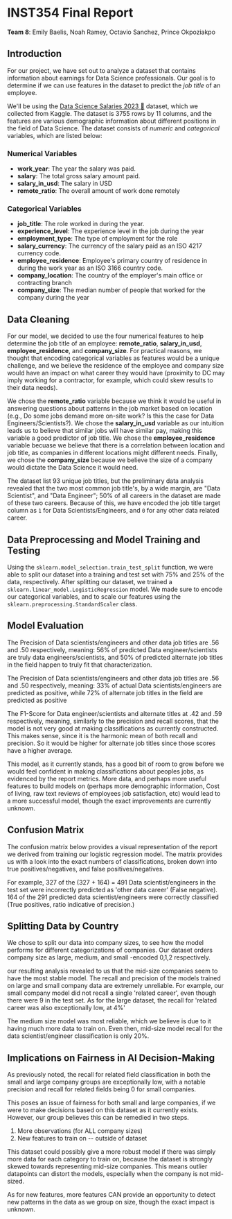 # INST354 Final Report

**Team 8**: Emily Baelis, Noah Ramey, Octavio Sanchez, Prince Okpoziakpo

## Introduction

For our project, we have set out to analyze a dataset that contains information about earnings for Data Science professionals. Our goal is to determine if we can use features in the dataset to predict the *job title* of an employee.

We'll be using the [Data Science Salaries 2023 💸](https://www.kaggle.com/datasets/arnabchaki/data-science-salaries-2023) dataset, which we collected from Kaggle. The dataset is 3755 rows by 11 columns, and the features are various demographic information about different positions in the field of Data Science. The dataset consists of *numeric* and *categorical* variables, which are listed below:

### **Numerical Variables**

* **work_year**: The year the salary was paid.
* **salary**: The total gross salary amount paid.
* **salary_in_usd**: The salary in USD
* **remote_ratio**: The overall amount of work done remotely

### **Categorical Variables**

* **job_title**: The role worked in during the year.
* **experience_level**: The experience level in the job during the year
* **employment_type**: The type of employment for the role
* **salary_currency**: The currency of the salary paid as an ISO 4217 currency code.
* **employee_residence**: Employee's primary country of residence in during the work year as an ISO 3166 country code.
* **company_location**: The country of the employer's main office or contracting branch
* **company_size**: The median number of people that worked for the company during the year

## Data Cleaning

For our model, we decided to use the four numerical features to help determine the job title of an employee: **remote_ratio**, **salary_in_usd**, **employee_residence**, and **company_size**. For practical reasons, we thought that encoding categorical variables as features would be a unique challenge, and we believe the residence of the employee and company size would have an impact on what career they would have (proximity to DC may imply working for a contractor, for example, which could skew results to their data needs).

We chose the **remote_ratio** variable because we think it would be useful in answering questions about patterns in the job market based on location (e.g., Do some jobs demand more on-site work? Is this the case for Data Engineers/Scientists?). We chose the **salary_in_usd** variable as our intuition leads us to believe that similar jobs will have similar pay, making this variable a good predictor of job title. We chose the **employee_residence** variable becuase we believe that there is a correlation between location and job title, as companies in different locations might different needs. Finally, we chose the **company_size** because we believe the size of a company would dictate the Data Science it would need.

The dataset list 93 unique job titles, but the preliminary data analysis revealed that the two most common job title's, by a wide margin, are "Data Scientist", and "Data Engineer"; 50% of all careers in the dataset are made of these two careers. Because of this, we have encoded the job title target column as `1` for Data Scientists/Engineers, and `0` for any other data related career.

## Data Preprocessing and Model Training and Testing

Using the `sklearn.model_selection.train_test_split` function, we were able to split our dataset into a training and test set with 75% and 25% of the data, respectively. After splitting our dataset, we trained a `sklearn.linear_model.LogisticRegression` model. We made sure to encode our categorical variables, and to scale our features using the `sklearn.preprocessing.StandardScaler` class.

## Model Evaluation

The Precision of Data scientists/engineers and other data job titles are .56 and .50 respectively, meaning: 56% of predicted Data engineer/scientists are truly data engineers/scientists, and 50% of predicted alternate job titles in the field happen to truly fit that characterization.

The Precision of Data scientists/engineers and other data job titles are .56 and .50 respectively, meaning: 33% of actual Data scientists/engineers are predicted as positive, while 72% of alternate job titles in the field are predicted as positive

The F1-Score for Data engineer/scientists and alternate titles at .42 and .59 respectively, meaning, similarly to the precision and recall scores, that the model is not very good at making classifications as currently constructed. This makes sense, since it is the harmonic mean of both recall and precision. So it would be higher for alternate job titles since those scores have a higher average.

This model, as it currently stands, has a good bit of room to grow before we would feel confident in making classifications about peoples jobs, as evidenced by the report metrics. More data, and perhaps more useful features to build models on (perhaps more demographic information, Cost of living, raw text reviews of employees job satisfaction, etc) would lead to a more successful model, though the exact improvements are currently unknown.

## Confusion Matrix

The confusion matrix below provides a visual representation of the report we derived from training our logistic regression model. The matrix provides us with a look into the exact numbers of classifications, broken down into true positives/negatives, and false positives/negatives.

For example, 327 of the (327 + 164) = 491 Data scientist/engineers in the test set were incorrectly predicted as 'other data career' (False negative). 164 of the 291 predicted data scientist/engineers were correctly classified (True positives, ratio indicative of precision.)

## Splitting Data by Country

We chose to split our data into company sizes, to see how the model performs for different categorizations of companies. Our dataset orders company size as large, medium, and small -encoded 0,1,2 respectively.

our resulting analysis revealed to us that the mid-size companies seem to have the most stable model. The recall and precision of the models trained on large and small company data are extremely unreliable. For example, our small company model did not recall a single 'related career', even though there were 9 in the test set. As for the large dataset, the recall for 'related career was also exceptionally low, at 4%'

The medium size model was most reliable, which we believe is due to it having much more data to train on. Even then, mid-size model recall for the data scientist/engineer classification is only 20%.

## Implications on Fairness in AI Decision-Making

As previously noted, the recall for related field classification in both the small and large company groups are exceptionally low, with a notable precision and recall for related fields being 0 for small companies.

This poses an issue of fairness for both small and large companies, if we were to make decisions based on this dataset as it currently exists. However, our group believes this can be remedied in two steps.

1. More observations (for ALL company sizes)
2. New features to train on -- outside of dataset

This dataset could possibly give a more robust model if there was simply more data for each category to train on, because the dataset is strongly skewed towards representing mid-size companies. This means outlier datapoints can distort the models, especially when the company is not mid-sized.

As for new features, more features CAN provide an opportunity to detect new patterns in the data as we group on size, though the exact impact is unknown.
